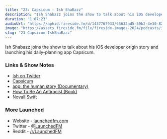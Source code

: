 ```yaml
---
title: "23: Capsicum - Ish ShaBazz"
description: "Ish Shabazz joins the show to talk about his iOS developer origin story and launching his daily-planning app Capsicum."
duration: "1:07:23"
audioUrl: "https://aphid.fireside.fm/d/1437767933/65632ad5-59b2-4e30-82d1-13845dce07dd/77f7e248-cc9f-42ee-83f6-c8560f76ce0a.mp3"
image: "https://assets.fireside.fm/file/fireside-images-2024/podcasts/images/6/65632ad5-59b2-4e30-82d1-13845dce07dd/episodes/7/77f7e248-cc9f-42ee-83f6-c8560f76ce0a/cover.jpg?v=1"
slug: "23-Capsicum-IshShaBazz"
---
```


<p>Ish Shabazz joins the show to talk about his iOS developer origin story and launching his daily-planning app Capsicum.</p>

<h3>Links &amp; Show Notes</h3>

<ul>
<li><a href="https://twitter.com/ishabazz" rel="nofollow">Ish on Twitter</a></li>
<li><a href="https://capsicum.app" rel="nofollow">Capsicum</a></li>
<li><a href="https://appdocumentary.com" rel="nofollow">app: the human story (Documentary)</a></li>
<li><a href="https://www.ibramxkendi.com/how-to-be-an-antiracist-1" rel="nofollow">How To Be An Antiracist (Book)</a></li>
<li><a href="https://twitter.com/novallswift?lang=en" rel="nofollow">Novall Swift</a></li>
</ul>

<h3>More Launched</h3>

<ul>
<li>Website - <a href="https://launchedfm.com" rel="nofollow">launchedfm.com</a></li>
<li>Twitter - <a href="https://twitter.com/launchedfm" rel="nofollow">@LaunchedFM</a></li>
<li>Reddit - <a href="https://www.reddit.com/r/LaunchedFM/" rel="nofollow">/r/LaunchedFM</a></li>
</ul>
